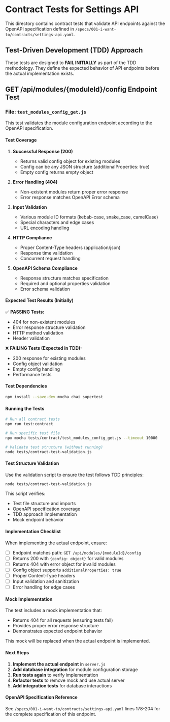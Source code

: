 # Contract Tests for Settings API

This directory contains contract tests that validate API endpoints against the OpenAPI specification defined in `/specs/001-i-want-to/contracts/settings-api.yaml`.

## Test-Driven Development (TDD) Approach

These tests are designed to **FAIL INITIALLY** as part of the TDD methodology. They define the expected behavior of API endpoints before the actual implementation exists.

## GET /api/modules/{moduleId}/config Endpoint Test

### File: `test_modules_config_get.js`

This test validates the module configuration endpoint according to the OpenAPI specification.

#### Test Coverage

1. **Successful Response (200)**
   - Returns valid config object for existing modules
   - Config can be any JSON structure (additionalProperties: true)
   - Empty config returns empty object

2. **Error Handling (404)**
   - Non-existent modules return proper error response
   - Error response matches OpenAPI Error schema

3. **Input Validation**
   - Various module ID formats (kebab-case, snake_case, camelCase)
   - Special characters and edge cases
   - URL encoding handling

4. **HTTP Compliance**
   - Proper Content-Type headers (application/json)
   - Response time validation
   - Concurrent request handling

5. **OpenAPI Schema Compliance**
   - Response structure matches specification
   - Required and optional properties validation
   - Error schema validation

#### Expected Test Results (Initially)

✅ **PASSING Tests:**
- 404 for non-existent modules
- Error response structure validation
- HTTP method validation
- Header validation

❌ **FAILING Tests (Expected in TDD):**
- 200 response for existing modules
- Config object validation
- Empty config handling
- Performance tests

#### Test Dependencies

```bash
npm install --save-dev mocha chai supertest
```

#### Running the Tests

```bash
# Run all contract tests
npm run test:contract

# Run specific test file
npx mocha tests/contract/test_modules_config_get.js --timeout 10000

# Validate test structure (without running)
node tests/contract-test-validation.js
```

#### Test Structure Validation

Use the validation script to ensure the test follows TDD principles:

```bash
node tests/contract-test-validation.js
```

This script verifies:
- Test file structure and imports
- OpenAPI specification coverage
- TDD approach implementation
- Mock endpoint behavior

#### Implementation Checklist

When implementing the actual endpoint, ensure:

- [ ] Endpoint matches path: `GET /api/modules/{moduleId}/config`
- [ ] Returns 200 with `{config: object}` for valid modules
- [ ] Returns 404 with error object for invalid modules
- [ ] Config object supports `additionalProperties: true`
- [ ] Proper Content-Type headers
- [ ] Input validation and sanitization
- [ ] Error handling for edge cases

#### Mock Implementation

The test includes a mock implementation that:
- Returns 404 for all requests (ensuring tests fail)
- Provides proper error response structure
- Demonstrates expected endpoint behavior

This mock will be replaced when the actual endpoint is implemented.

#### Next Steps

1. **Implement the actual endpoint** in `server.js`
2. **Add database integration** for module configuration storage
3. **Run tests again** to verify implementation
4. **Refactor tests** to remove mock and use actual server
5. **Add integration tests** for database interactions

#### OpenAPI Specification Reference

See `/specs/001-i-want-to/contracts/settings-api.yaml` lines 178-204 for the complete specification of this endpoint.